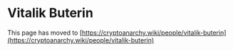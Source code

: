 
# Vitalik Buterin

This page has moved to [https://cryptoanarchy.wiki/people/vitalik-buterin](https://cryptoanarchy.wiki/people/vitalik-buterin)


